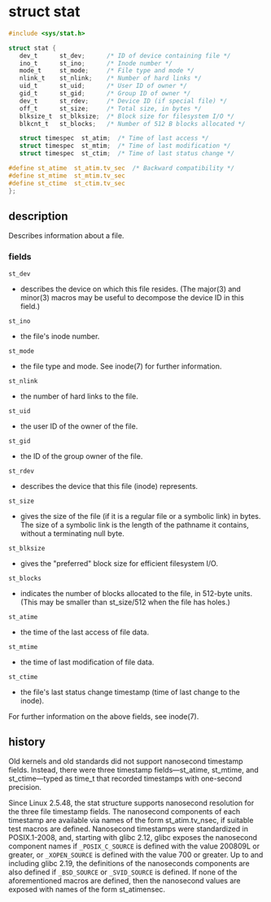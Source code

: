 # struct stat
```c
#include <sys/stat.h>

struct stat {
   dev_t      st_dev;      /* ID of device containing file */
   ino_t      st_ino;      /* Inode number */
   mode_t     st_mode;     /* File type and mode */
   nlink_t    st_nlink;    /* Number of hard links */
   uid_t      st_uid;      /* User ID of owner */
   gid_t      st_gid;      /* Group ID of owner */
   dev_t      st_rdev;     /* Device ID (if special file) */
   off_t      st_size;     /* Total size, in bytes */
   blksize_t  st_blksize;  /* Block size for filesystem I/O */
   blkcnt_t   st_blocks;   /* Number of 512 B blocks allocated */

   struct timespec  st_atim;  /* Time of last access */
   struct timespec  st_mtim;  /* Time of last modification */
   struct timespec  st_ctim;  /* Time of last status change */

#define st_atime  st_atim.tv_sec  /* Backward compatibility */
#define st_mtime  st_mtim.tv_sec
#define st_ctime  st_ctim.tv_sec
};
```

## description

Describes information about a file.

### fields

`st_dev`

- describes  the device on which this file resides. (The major(3) and minor(3)
  macros may be useful to decompose the device ID in this field.)

`st_ino`

- the file's inode number.

`st_mode`

- the file type and mode. See inode(7) for further information.

`st_nlink`

- the number of hard links to the file.

`st_uid`

- the user ID of the owner of the file.

`st_gid`

- the ID of the group owner of the file.

`st_rdev`

- describes the device that this file (inode) represents.

`st_size`

- gives the size of the file (if it is a regular file or a symbolic link) in
  bytes.  The size of a symbolic link is the length of the pathname it
  contains, without a terminating null byte.

`st_blksize`

- gives the "preferred" block size for efficient filesystem I/O.

`st_blocks`

- indicates the number of blocks allocated to the file, in  512-byte units.
  (This may be smaller than st_size/512 when the file has holes.)

`st_atime`

- the time of the last access of file data.

`st_mtime`

- the time of last modification of file data.

`st_ctime`

- the file's last status change timestamp (time of last change to the inode).

For further information on the above fields, see inode(7).

## history

Old kernels and old standards did not support nanosecond timestamp fields.
Instead, there were three timestamp fields—st_atime, st_mtime, and
st_ctime—typed  as  time_t that recorded timestamps with one-second precision.

Since  Linux 2.5.48, the stat structure supports nanosecond resolution for the
three file timestamp fields.  The nanosecond components of each  timestamp  are
available via  names  of  the  form  st_atim.tv_nsec,  if  suitable  test
macros are defined. Nanosecond timestamps were standardized in POSIX.1-2008,
and,  starting  with  glibc 2.12,  glibc  exposes  the  nanosecond component
names if `_POSIX_C_SOURCE` is defined with the value 200809L or greater, or
`_XOPEN_SOURCE` is defined with the value 700 or greater.  Up to and including
glibc 2.19, the definitions of the nanoseconds  components  are  also  defined
if `_BSD_SOURCE` or `_SVID_SOURCE` is defined.  If none of the aforementioned
macros are defined, then the nanosecond values are exposed with names of the
form st_atimensec.
